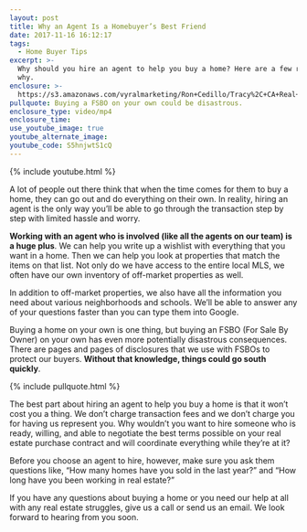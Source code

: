 ```yaml
---
layout: post
title: Why an Agent Is a Homebuyer’s Best Friend
date: 2017-11-16 16:12:17
tags:
  - Home Buyer Tips
excerpt: >-
  Why should you hire an agent to help you buy a home? Here are a few reasons
  why.
enclosure: >-
  https://s3.amazonaws.com/vyralmarketing/Ron+Cedillo/Tracy%2C+CA+Real+Estate+Using+an+Agent+While+Purchasing.mp4
pullquote: Buying a FSBO on your own could be disastrous.
enclosure_type: video/mp4
enclosure_time:
use_youtube_image: true
youtube_alternate_image:
youtube_code: S5hnjwtS1cQ
---
```



{% include youtube.html %}

A lot of people out there think that when the time comes for them to buy a home, they can go out and do everything on their own. In reality, hiring an agent is the only way you’ll be able to go through the transaction step by step with limited hassle and worry.

**Working with an agent who is involved (like all the agents on our team) is a huge plus**. We can help you write up a wishlist with everything that you want in a home. Then we can help you look at properties that match the items on that list. Not only do we have access to the entire local MLS, we often have our own inventory of off-market properties as well.&nbsp;

In addition to off-market properties, we also have all the information you need about various neighborhoods and schools. We’ll be able to answer any of your questions faster than you can type them into Google.&nbsp;

Buying a home on your own is one thing, but buying an FSBO (For Sale By Owner) on your own has even more potentially disastrous consequences. There are pages and pages of disclosures that we use with FSBOs to protect our buyers. **Without that knowledge, things could go south quickly**.

{% include pullquote.html %}

The best part about hiring an agent to help you buy a home is that it won’t cost you a thing. We don’t charge transaction fees and we don’t charge you for having us represent you. Why wouldn’t you want to hire someone who is ready, willing, and able to negotiate the best terms possible on your real estate purchase contract and will coordinate everything while they’re at it?

Before you choose an agent to hire, however, make sure you ask them questions like, “How many homes have you sold in the last year?” and “How long have you been working in real estate?”

If you have any questions about buying a home or you need our help at all with any real estate struggles, give us a call or send us an email. We look forward to hearing from you soon.